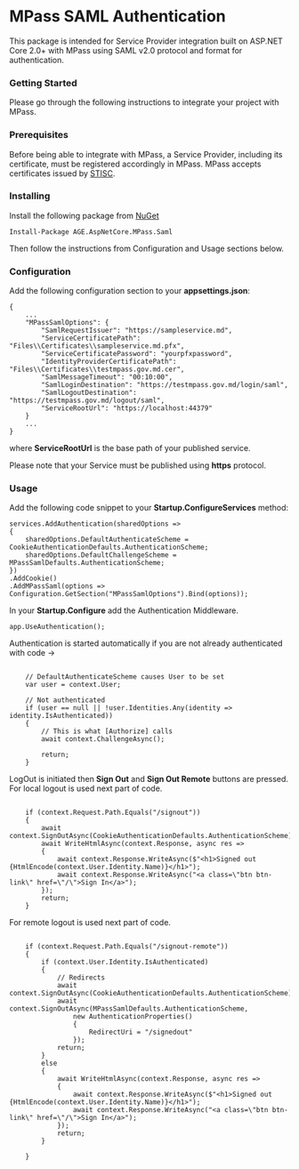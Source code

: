 # MPass SAML Authentication

This package is intended for Service Provider integration built on ASP.NET Core 2.0+ with MPass using SAML v2.0 protocol and format for authentication.

### Getting Started

Please go through the following instructions to integrate your project with MPass.

### Prerequisites

Before being able to integrate with MPass, a Service Provider, including its certificate, must be registered accordingly in MPass.
MPass accepts certificates issued by [STISC](https://stisc.gov.md/).

### Installing

Install the following package from [NuGet](https://www.nuget.org/packages/AGE.AspNetCore.MPass.Saml/1.0.8)

```
Install-Package AGE.AspNetCore.MPass.Saml
```

Then follow the instructions from Configuration and Usage sections below.

### Configuration

Add the following configuration section to your **appsettings.json**:
```
{
	...
	"MPassSamlOptions": {
		"SamlRequestIssuer": "https://sampleservice.md",
		"ServiceCertificatePath": "Files\\Certificates\\sampleservice.md.pfx",
		"ServiceCertificatePassword": "yourpfxpassword",
		"IdentityProviderCertificatePath": "Files\\Certificates\\testmpass.gov.md.cer",
		"SamlMessageTimeout": "00:10:00",
		"SamlLoginDestination": "https://testmpass.gov.md/login/saml",
		"SamlLogoutDestination": "https://testmpass.gov.md/logout/saml",
		"ServiceRootUrl": "https://localhost:44379"
	}
	...
}
```
where **ServiceRootUrl** is the base path of your published service.

Please note that your Service must be published using **https** protocol.

### Usage

Add the following code snippet to your **Startup.ConfigureServices** method:
```
services.AddAuthentication(sharedOptions =>
{
    sharedOptions.DefaultAuthenticateScheme = CookieAuthenticationDefaults.AuthenticationScheme;
    sharedOptions.DefaultChallengeScheme = MPassSamlDefaults.AuthenticationScheme;
})
.AddCookie()
.AddMPassSaml(options => Configuration.GetSection("MPassSamlOptions").Bind(options));
```

In your **Startup.Configure** add the Authentication Middleware.

```
app.UseAuthentication();
```
Authentication is started automatically if you are not already authenticated with code ->

```

	// DefaultAuthenticateScheme causes User to be set
    var user = context.User;

    // Not authenticated
    if (user == null || !user.Identities.Any(identity => identity.IsAuthenticated))
    {
        // This is what [Authorize] calls
        await context.ChallengeAsync();

        return;
    }
```

LogOut is initiated then **Sign Out** and **Sign Out Remote** buttons are pressed.  
For local logout is used next part of code.
```

	if (context.Request.Path.Equals("/signout"))
    {
        await context.SignOutAsync(CookieAuthenticationDefaults.AuthenticationScheme);
        await WriteHtmlAsync(context.Response, async res =>
        {
            await context.Response.WriteAsync($"<h1>Signed out {HtmlEncode(context.User.Identity.Name)}</h1>");
            await context.Response.WriteAsync("<a class=\"btn btn-link\" href=\"/\">Sign In</a>");
        });
        return;
    }
```

For remote logout is used next part of code.
```

	if (context.Request.Path.Equals("/signout-remote"))
    {
        if (context.User.Identity.IsAuthenticated)
        {
            // Redirects
            await context.SignOutAsync(CookieAuthenticationDefaults.AuthenticationScheme);
            await context.SignOutAsync(MPassSamlDefaults.AuthenticationScheme,
                new AuthenticationProperties()
                {
                    RedirectUri = "/signedout"
                });
            return;
        }
        else
        {
            await WriteHtmlAsync(context.Response, async res =>
            {
                await context.Response.WriteAsync($"<h1>Signed out {HtmlEncode(context.User.Identity.Name)}</h1>");
                await context.Response.WriteAsync("<a class=\"btn btn-link\" href=\"/\">Sign In</a>");
            });
            return;
        }

    }
```
